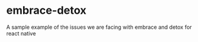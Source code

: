 # embrace-detox
A sample example of the issues we are facing with embrace and detox for react native
